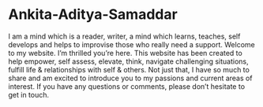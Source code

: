 # Ankita-Aditya-Samaddar
I am a mind which is a reader, writer, a mind which learns, teaches, self develops and helps to improvise those who really need a support. Welcome to my website. I’m thrilled you’re here. This website has been created to help empower, self assess, elevate, think, navigate challenging situations, fulfill life &amp; relationships with self &amp; others. Not just that, I have so much to share and am excited to introduce you to my passions and current areas of interest. If you have any questions or comments, please don’t hesitate to get in touch. 
